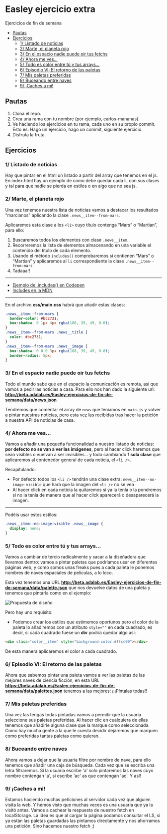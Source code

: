 # Easley ejercicio extra

Ejercicios de fin de semana


- [Pautas](#pautas)
- [Ejercicios](#ejercicios)
  - [1/ Listado de noticias](#1-listado-de-noticias)
  - [2/ Marte, el planeta rojo](#2-marte-el-planeta-rojo)
  - [3/ En el espacio nadie puede oir tus fetchs](#3-en-el-espacio-nadie-puede-oir-tus-fetchs)
  - [4/ Ahora me ves...](#4-ahora-me-ves)
  - [5/ Todo es color entre tú y tus arrays...](#5-todo-es-color-entre-tú-y-tus-arrays)
  - [6/ Episodio VI: El retorno de las paletas](#6-episodio-vi-el-retorno-de-las-paletas)
  - [7/ Mis paletas preferidas](#7-mis-paletas-preferidas)
  - [8/ Buceando entre naves](#8-buceando-entre-naves)
  - [9/ ¡Caches a mi!](#9-¡caches-a-mi)


## Pautas

1. Clona el repo.
1. Crea una rama con tu nombre (por ejemplo, carlos-mananas).
1. Ve haciendo los ejercicios en tu rama, cada uno en su propio commit. Esto es: Hago un ejercicio, hago un commit, siguiente ejercicio.
1. Disfruta la fruta.

## Ejercicios

### 1/ Listado de noticias

Hay que pintar en el html un listado a partir del array que tenemos en el js.
En index.html hay un ejemplo de como debe quedar cada li, con sus clases y tal para que nadie se pierda en estilos o en algo que no sea js.

### 2/ Marte, el planeta rojo

Una vez tenemos nuestra lista de noticias vamos a destacar los resultados "marcianos" aplicando la clase `.news__item--from-mars`.

Aplicaremos esta clase a los `<li>` cuyo título contenga “Mars” o “Martian”, para ello:

1. Buscaremos todos los elementos con clase `.news__item`.
1. Recorreremos la lista de elementos almacenando en una variable el contenido del título de cada elemento.
1. Usando el método `includes()` comprobaremos si contienen “Mars” o “Martian” y aplicaremos al `li` correspondiente la clase `.news__item--from-mars`
1. Tadaaa!!

---

- [Ejemplo de .includes() en Codepen](https://codepen.io/adalab/pen/WKoLGJ?editors=1111)
- [Includes en la MDN](https://developer.mozilla.org/en-US/docs/Web/JavaScript/Reference/Global_Objects/String/includes)

---

En el archivo **css/main.css** habrá que añadir estas clases:

```css
.news__item--from-mars {
  border-color: #bc2731;
  box-shadow: 0 1px 4px rgba(188, 39, 49, 0.6);
}
.news__item--from-mars .news__title {
  color: #bc2731;
}
.news__item--from-mars .news__image {
  box-shadow: 0 0 0 3px rgba(188, 39, 49, 0.8);
  border-radius: 5px;
}
```

### 3/ En el espacio nadie puede oir tus fetchs

Todo el mundo sabe que en el espacio la comunicación es remota, así que vamos a pedir las noticias a casa. Para ello nos han dado la siguiente url: **http://beta.adalab.es/Easley-ejercicios-de-fin-de-semana/data/news.json**

Tendremos que comentar el array de `news` que teníamos en `main.js` y volver a pintar nuestras noticias, pero esta vez las recibidas tras hacer la petición a nuestra API de noticias de casa.

### 4/ Ahora me ves...

Vamos a añadir una pequeña funcionalidad a nuestro listado de noticias: **por defecto no se van a ver las imágenes**, pero al hacer click haremos que sean visibles o vuelvan a ser invisibles... y todo cambiando **1 sola clase** que aplicaremos al contenedor general de cada noticia, el `<li />`.

Recapitulando:

- Por defecto todos los `<li />` tendrán una clase extra: `news__item--no-image-visible` que hará que la imagen del `<li />` no se vea
- Al hacer click en cada noticia la quitaremos si ya la tenía o la pondremos si no la tenía de manera que al hacer click aparecerá o desaparecerá la imagen.

---

Podéis usar estos estilos:

```css
.news__item--no-image-visible .news__image {
  display: none;
}
```

### 5/ Todo es color entre tú y tus arrays...

Vamos a cambiar de tercio radicalmente y sacar a la diseñadora que llevamos dentro: vamos a pintar paletas que podríamos usar en diferentes páginas web, y como somos unas freaks pues a cada paleta le ponemos nombres de naves espaciales de películas, a lo loco.

Esta vez tenemos una URL **http://beta.adalab.es/Easley-ejercicios-de-fin-de-semana/data/palette.json** que nos devuelve datos de una paleta y tenemos que pintarla como en el ejemplo:

![Propuesta de diseño](https://beta.adalab.es/Easley-ejercicios-de-fin-de-semana/assets/images/paleta.png)

Pero hay uno requisito:

- Podemos crear los estilos que estimemos oportunos pero el color de la paleta lo añadiremos con un atributo `style=""` en cada cuadrado, es decir, si cada cuadrado fuese un **div** podría quedar algo así:

```html
<div class="color__item" style="background-color:#ffcc00"></div>
```

De esta manera aplicaremos el color a cada cuadrado.

### 6/ Episodio VI: El retorno de las paletas

Ahora que sabemos pintar una paleta vamos a ver las paletas de las mejores naves de ciencia ficción, en esta URL **https://beta.adalab.es/Easley-ejercicios-de-fin-de-semana/data/palettes.json** tenemos a las mejores: ¡¡¡Píntalas todas!!

### 7/ Mis paletas preferidas

Una vez las tengas todas pintadas vamos a permitir que la usuaria seleccione sus paletas preferidas. Al hacer clic en cualquiera de ellas tenemos que añadirle alguna clase que la marque como seleccionada. Como hay mucha gente a la que le cuesta decidir dejaremos que marquen como preferidas tantas paletas como quieran.

### 8/ Buceando entre naves

Ahora vamos a dejar que la usuaria filtre por nombre de nave, para ello tenemos que añadir una caja de búsqueda. Cada vez que se escriba una letra filtraremos. Si la usuaria escribe 'a' solo pintaremos las naves cuyo nombre contengan 'a', si escribe 'ac' as que contengan 'ac'. Y así!

### 9/ ¡Caches a mi!

Estamos haciendo muchas peticiones al servidor cada vez que alguien visita la web. Y hemos visto que muchas veces es una usuaria que ya la visitó antes. Vamos a cachear la respuesta de nuestro fetch en localStorage.
La idea es que al cargar la página podamos consultar el LS, si ya están las paletas guardadas las pintamos directamente y nos ahorramos una petición. Sino hacemos nuestro fetch ;)
